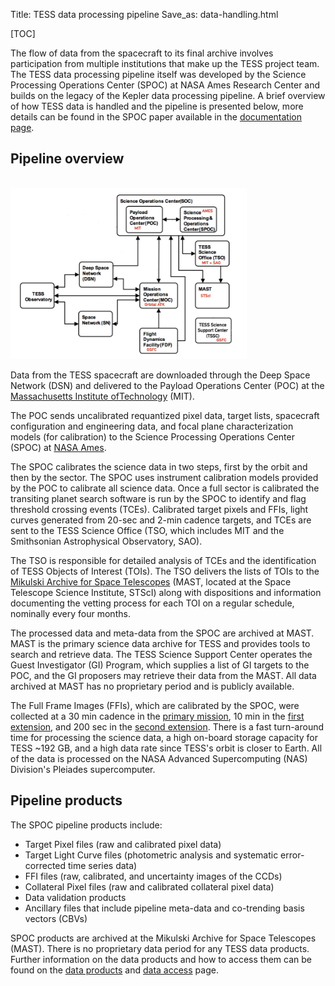 Title: TESS data processing pipeline
Save_as: data-handling.html

[TOC]

The flow of data from the spacecraft to its final archive involves participation from multiple institutions that make up the TESS project team.
The TESS data processing pipeline itself was developed by the Science Processing Operations Center (SPOC) at NASA Ames Research Center and builds on the legacy of the Kepler data processing pipeline. A brief overview of how TESS data is handled and the pipeline is presented below, more details can be found in the SPOC paper available in the [documentation page](documentation.html).

## Pipeline overview

<br/>
<img class="img-responsive" style="max-width:75%;" src="images/mission/tess_operations2.png">
<br/>

Data from the TESS spacecraft are downloaded through the Deep Space Network (DSN) and delivered to the Payload Operations Center (POC) at the [Massachusetts Institute ofTechnology](https://tess.mit.edu) (MIT). 

The POC sends uncalibrated requantized pixel data, target lists, spacecraft configuration and engineering data, and focal plane characterization models (for calibration) to the Science Processing Operations Center (SPOC) at [NASA Ames](https://www.nasa.gov/ames/tess-pipeline).

The SPOC calibrates the science data in two steps, first by the orbit and then by the sector. The SPOC uses instrument calibration models provided by the POC to calibrate all science data. Once a full sector is calibrated the transiting planet search software is run by the SPOC to identify and flag threshold crossing events (TCEs). Calibrated target pixels and FFIs, light curves generated from 20-sec and  2-min cadence targets, and TCEs are sent to the TESS Science Office (TSO, which includes MIT and the Smithsonian Astrophysical Observatory, SAO).

The TSO is responsible for detailed analysis of TCEs and the identification of TESS Objects of Interest (TOIs). The TSO delivers the lists of TOIs to the [Mikulski Archive for Space Telescopes](https://archive.stsci.edu/tess/) (MAST, located at the Space Telescope Science Institute, STScI) along with dispositions and information documenting the vetting process for each TOI on a regular schedule, nominally every four months.

The processed data and meta-data from the SPOC are archived at MAST. MAST is the primary science data archive for TESS and provides tools to search and retrieve data. The TESS Science Support Center operates the Guest Investigator (GI) Program, which supplies a list of GI targets to the POC, and the GI proposers may retrieve their data from the MAST. All data archived at MAST has no proprietary period and is publicly available.

The Full Frame Images (FFIs), which are calibrated by the SPOC, were collected at a 30 min cadence in the [primary mission](primary.html), 10 min in the [first extension](extend.html), and 200 sec in the [second extension](second-extended.html). There is a fast turn-around time for processing the science data, a high on-board storage capacity for TESS ~192 GB, and a high data rate since TESS's orbit is closer to Earth. All of the data is processed on the NASA Advanced Supercomputing (NAS) Division's Pleiades supercomputer.

## Pipeline products

The SPOC pipeline products include:

* Target Pixel files (raw and calibrated pixel data)
* Target Light Curve files (photometric analysis and systematic error-corrected time series data)
* FFI files (raw, calibrated, and uncertainty images of the CCDs)
* Collateral Pixel files (raw and calibrated collateral pixel data)
* Data validation products
* Ancillary files that include pipeline meta-data and co-trending basis vectors (CBVs)

SPOC products are archived at the Mikulski Archive for Space Telescopes (MAST). There is no proprietary data period for any TESS data products. Further information on the data products and how to access them can be found on the [data products](data-products.html) and [data access](data-access.html) page.



